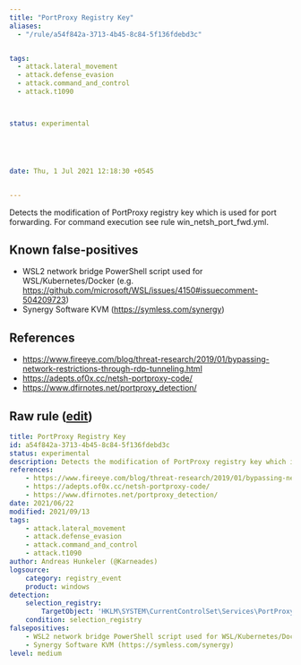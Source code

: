 ```yaml
---
title: "PortProxy Registry Key"
aliases:
  - "/rule/a54f842a-3713-4b45-8c84-5f136fdebd3c"


tags:
  - attack.lateral_movement
  - attack.defense_evasion
  - attack.command_and_control
  - attack.t1090



status: experimental





date: Thu, 1 Jul 2021 12:18:30 +0545


---
```


Detects the modification of PortProxy registry key which is used for port forwarding. For command execution see rule win_netsh_port_fwd.yml.

<!--more-->


## Known false-positives

* WSL2 network bridge PowerShell script used for WSL/Kubernetes/Docker (e.g. https://github.com/microsoft/WSL/issues/4150#issuecomment-504209723)
* Synergy Software KVM (https://symless.com/synergy)



## References

* https://www.fireeye.com/blog/threat-research/2019/01/bypassing-network-restrictions-through-rdp-tunneling.html
* https://adepts.of0x.cc/netsh-portproxy-code/
* https://www.dfirnotes.net/portproxy_detection/


## Raw rule ([edit](https://github.com/SigmaHQ/sigma/edit/master/rules/windows/registry_event/registry_event_portproxy_registry_key.yml))
```yaml
title: PortProxy Registry Key
id: a54f842a-3713-4b45-8c84-5f136fdebd3c
status: experimental
description: Detects the modification of PortProxy registry key which is used for port forwarding. For command execution see rule win_netsh_port_fwd.yml.
references:
    - https://www.fireeye.com/blog/threat-research/2019/01/bypassing-network-restrictions-through-rdp-tunneling.html
    - https://adepts.of0x.cc/netsh-portproxy-code/
    - https://www.dfirnotes.net/portproxy_detection/
date: 2021/06/22
modified: 2021/09/13
tags:
    - attack.lateral_movement
    - attack.defense_evasion
    - attack.command_and_control
    - attack.t1090
author: Andreas Hunkeler (@Karneades)
logsource:
    category: registry_event
    product: windows
detection:
    selection_registry:
        TargetObject: 'HKLM\SYSTEM\CurrentControlSet\Services\PortProxy\v4tov4\tcp'
    condition: selection_registry
falsepositives:
    - WSL2 network bridge PowerShell script used for WSL/Kubernetes/Docker (e.g. https://github.com/microsoft/WSL/issues/4150#issuecomment-504209723)
    - Synergy Software KVM (https://symless.com/synergy)
level: medium

```
